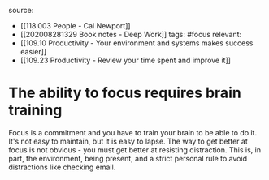 source: 
- [[118.003 People - Cal Newport]] 
- [[202008281329 Book notes - Deep Work]]
tags: #focus 
relevant:
- [[109.10 Productivity - Your environment and systems makes success easier]]
- [[109.23 Productivity - Review your time spent and improve it]]

# The ability to focus requires brain training

Focus is a commitment and you have to train your brain to be able to do it. It's not easy to maintain, but it is easy to lapse. The way to get better at focus is not obvious - you must get better at resisting distraction. This is, in part, the environment, being present, and a strict personal rule to avoid distractions like checking email.